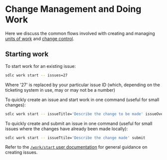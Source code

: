 # Change Management and Doing Work

Here we discuss the common flows involved with creating and managing [units of work](../concepts.md#unit-of-work) and [change control](../concepts.md#change-control).

## Starting work

To start work for an existing issue:
```bash
sdlc work start -- issues=27
```

Where '27' is replaced by your particular issue ID (which, depending on the ticketing system in use, may or may not be a number)

To quickly create an issue and start work in one command (useful for small changes):
```bash
sdlc work start -- issueTitle='Describe the change to be made' issueOverview='Give context where necessary.' issueDeliverables="optionally list individual todos;;separate them with double ';'"
```

To quickly create and submit an issue in one command (useful for small issues where the changes have already been made locally):
```bash
sdlc work start -- issueTtile='Describe the change made' submit
```

Refer to the [`/work/start` user documentation](../work.md#_work_start) for general guidance on creating issues.
